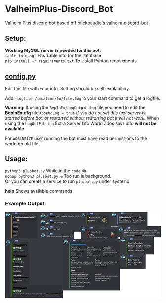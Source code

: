 # ValheimPlus-Discord_Bot
Valheim Plus discord bot based off of [ckbaudio's valheim-discord-bot](https://github.com/ckbaudio/valheim-discord-bot)

## Setup:
**Working MySQL server is needed for this bot.**  
`table_info.sql` Has Table info for the database  
`pip install -r requirements.txt` To install Pyhton requirements.

## [config.py](https://github.com/stolenvw/ValheimPlus-Discord_Bot/blob/main/code/config.py)
Edit this file with your info. Setting should be self-explanitory.  

Add `-logfile /location/to/file.log` to your start command to get a logfile.  

**Warning:** If using the `BepInEx/LogOutput.log` file you need to edit the **BepInEx.cfg** file `AppendLog = true` *If you do not set this and server is started before bot, or restarted without restarting bot it will not work.* When using the `LogOutPut.log` Extra Server Info World Zdos save info **will not be available**  

For `WORLDSIZE` user running the bot must have read permissions to the world.db.old file

## Usage:
`python3 plusbot.py` While in the `code` dir.  
`nohup python3 plusbot.py &` Too run in background.  
Or you can create a service to run `plusbot.py` under systemd  

**help** Shows available commands

### Example Output:
![](example/example.png)
